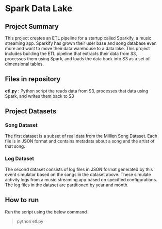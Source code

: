 # Spark Data Lake

## Project Summary

This project creates an ETL pipeline for a startup called Sparkify, a music streaming app. Sparkify has grown their user base and song database even more and want to move their data warehouse to a data lake.
This project includes building the ETL pipeline that extracts their data from S3, processes them using Spark, and loads the data back into S3 as a set of dimensional tables.

## Files in repository

**etl.py**           : Python script tha reads data from S3, processes that data using Spark, and writes them back to S3

## Project Datasets

### Song Dataset

The first dataset is a subset of real data from the Million Song Dataset. Each file is in JSON format and contains metadata about a song and the 
artist of that song.

### Log Dataset

The second dataset consists of log files in JSON format generated by this event simulator based on the songs in the dataset above. These simulate activity logs from a music streaming app based on specified configurations.
The log files in the dataset are partitioned by year and month. 


## How to run

Run the script using the below command

> python etl.py
